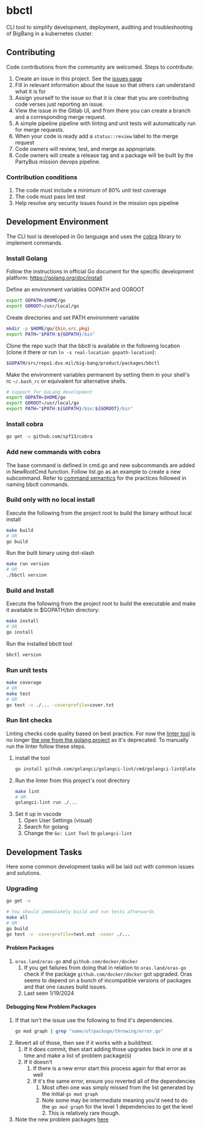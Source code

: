 # bbctl

CLI tool to simplify development, deployment, auditing and troubleshooting of BigBang in a kubernetes cluster.

## Contributing

Code contributions from the community are welcomed. Steps to contribute:
1. Create an issue in this project. See the [issues page](https://repo1.dso.mil/big-bang/product/packages/bbctl/-/issues)
1. Fill in relevant information about the issue so that others can understand what it is for 
1. Assign yourself to the issue so that it is clear that you are contributing code verses just reporting an issue.
1. View the issue in the Gitlab UI, and from there you can create a branch and a corresponding merge request.
1. A simple pipeline pipeline with linting and unit tests will automatically run for merge requests.
1. When your code is ready add a ```status::review``` label to the merge request
1. Code owners will review, test, and merge as appropriate.
1. Code owners will create a release tag and a package will be built by the PartyBus mission devops pipeline.

### Contribution conditions

1. The code must include a minimum of 80% unit test coverage
1. The code must pass lint test
1. Help resolve any security issues found in the mission ops pipeline

## Development Environment 

The CLI tool is developed in Go language and uses the [cobra](https://github.com/spf13/cobra/) library to implement commands.

### Install Golang

Follow the instructions in official Go document for the specific development platform:
https://golang.org/doc/install

Define an environment variables GOPATH and GOROOT
```bash
export GOPATH=$HOME/go
export GOROOT=/usr/local/go
```

Create directories and set PATH environment variable
```bash
mkdir -p $HOME/go/{bin,src,pkg}
export PATH="$PATH:${GOPATH}/bin"
```

Clone the repo such that the bbctl is available in the following location (clone it there or run `ln -s real-location gopath-location`):
```bash
$GOPATH/src/repo1.dso.mil/big-bang/product/packages/bbctl
```

Make the environment variables permanent by setting them in your shell's rc `~/.bash_rc` or equivalent for alternative shells.
```bash
# support for GoLang development
export GOPATH=$HOME/go
export GOROOT=/usr/local/go
export PATH="$PATH:${GOPATH}/bin:${GOROOT}/bin"
```

### Install cobra

```bash
go get -u github.com/spf13/cobra
```

### Add new commands with cobra

The base command is defined in cmd.go and new subcommands are added in NewRootCmd function. Follow list.go as an example to create a new subcommand. Refer to [command semantics](/docs/command.md) for the practices followed in naming bbctl commands.

### Build only with no local install

Execute the following from the project root to build the binary without local install
```bash
make build
# OR
go build
```

Run the built binary using dot-slash
```bash
make run version
# OR
./bbctl version
```

### Build and Install

Execute the following from the project root to build the executable and make it available in $GOPATH/bin directory:
```bash
make install
# OR
go install
```

Run the installed bbctl tool
```bash
bbctl version
```

### Run unit tests

```bash
make coverage
# OR
make test
# OR
go test -v ./... -coverprofile=cover.txt
```

### Run lint checks

Linting checks code quality based on best practice. For now the [linter tool](https://golangci-lint.run/welcome/install/) is no longer [the one from the golang project](https://github.com/golang/lint) as it's deprecated. To manually run the linter follow these steps.  
1. install the tool
    ```bash
    go install github.com/golangci/golangci-lint/cmd/golangci-lint@latest
    ```
2. Run the linter from this project's root directory
    ```bash
    make lint
    # OR
    golangci-lint run ./...
    ```
3. Set it up in vscode
    1. Open User Settings (visual)
    1. Search for golang
    1. Change the `Go: Lint Tool` to `golangci-lint`

## Development Tasks

Here some common development tasks will be laid out with common issues and solutions.

### Upgrading

```bash
go get -u

# You should immediately build and run tests afterwards
make all
# OR
go build
go test -v -coverprofile=test.out -cover ./...
```

#### Problem Packages

1. `oras.land/oras-go` and `github.com/docker/docker`
    1. If you get failures from doing that in relation to `oras.land/oras-go` check if the package `github.com/docker/docker` got upgraded. Oras seems to depend on a bunch of incompatible versions of packages and that one causes build issues.
    1. Last seen 1/19/2024

#### Debugging New Problem Packages

1. If that isn't the issue use the following to find it's dependencies.
    ```bash
    go mod graph | grep "name/of/package/throwing/error.go"
    ```
1. Revert all of those, then see if it works with a build/test.
    1. If it does commit, then start adding those upgrades back in one at a time and make a list of problem package(s)
    1. If it doesn't
        1. If there is a new error start this process again for that error as well
        1. If it's the same error, ensure you reverted all of the dependencies
            1. Most often one was simply missed from the list generated by the initial `go mod graph`
            1. Note some may be intermediate meaning you'd need to do the `go mod graph` for the level 1 dependencies to get the level 2. This is relatively rare though.
1. Note the new problem packages [here](#problem-packages)
